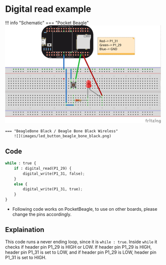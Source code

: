 # Digital read example

!!! info "Schematic"
    === "Pocket Beagle"
        ![](images/led_button_pocket_beagle.png)   

    === "BeagleBone Black / Beagle Bone Black Wireless"
        ![](images/led_button_beagle_bone_black.png)   

## Code

```python
while : true {
    if : digital_read(P1_29) {
        digital_write(P1_31, false);
    }
    else {
        digital_write(P1_31, true);
    }
}
```

* Following code works on PocketBeagle, to use on other boards, please change the pins accordingly.

## Explaination

This code runs a never ending loop, since it is `while : true`. Inside `while` it checks if header pin P1_29 is HIGH or LOW.
If header pin P1_29 is HIGH, header pin P1_31 is set to LOW, and if header pin P1_29 is LOW, header pin P1_31 is set to HIGH.


